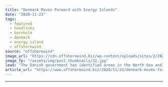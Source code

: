 ```yaml
---
title: "Denmark Moves Forward with Energy Islands"
date: "2020-11-23"
tags: 
  - featured
  - headlines
  - bornholm
  - denmark
  - energy island
  - offshorewind
source: "offshorewind"
image_url: "https://cdn.offshorewind.biz/wp-content/uploads/sites/2/2020/11/23093900/Denmark-Moves-Forward-with-Energy-Island-Projects.jpg"
image_fp: "/assets/img/post_thumbnails/32.jpg"
lead: "The Danish government has identified areas in the North Sea and the Baltic Sea"
article_url: "https://www.offshorewind.biz/2020/11/23/denmark-moves-forward-with-energy-islands/"
---
```


---

